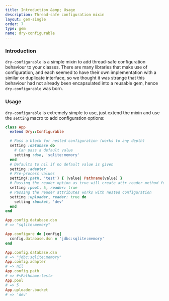 ```yaml
---
title: Introduction &amp; Usage
description: Thread-safe configuration mixin
layout: gem-single
order: 7
type: gem
name: dry-configurable
---
```


### Introduction

`dry-configurable` is a simple mixin to add thread-safe configuration behaviour to your classes. There are many libraries that make use of configuration, and each seemed to have their own implementation with a similar or duplicate interface, so we thought it was strange that this behaviour had not already been encapsulated into a reusable gem, hence `dry-configurable` was born.

### Usage

`dry-configurable` is extremely simple to use, just extend the mixin and use the `setting` macro to add configuration options:

```ruby
class App
  extend Dry::Configurable

  # Pass a block for nested configuration (works to any depth)
  setting :database do
    # Can pass a default value
    setting :dsn, 'sqlite:memory'
  end
  # Defaults to nil if no default value is given
  setting :adapter
  # Pre-process values
  setting(:path, 'test') { |value| Pathname(value) }
  # Passing the reader option as true will create attr_reader method for the class
  setting :pool, 5, reader: true
  # Passing the reader attributes works with nested configuration
  setting :uploader, reader: true do
    setting :bucket, 'dev'
  end
end

App.config.database.dsn
# => "sqlite:memory"

App.configure do |config|
  config.database.dsn = 'jdbc:sqlite:memory'
end

App.config.database.dsn
# => "jdbc:sqlite:memory"
App.config.adapter
# => nil
App.config.path
# => #<Pathname:test>
App.pool
# => 5
App.uploader.bucket
# => 'dev'
```
